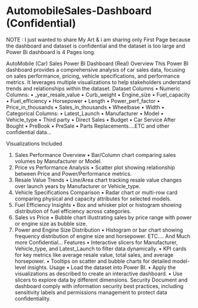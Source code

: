 # AutomobileSales-Dashboard (Confidential)

NOTE : I just wanted to share My Art & i am sharing only First Page because the dashboard and dataset is confidential and the dataset is too large and Power Bi dashboard is 4 Pages long.

AutoMobile (Car) Sales Power BI Dashboard (Real)
Overview
This Power BI dashboard provides a comprehensive analysis of car sales data, focusing on sales performance, pricing, vehicle specifications, and performance metrics. It leverages multiple visualizations to help stakeholders understand trends and relationships within the dataset.
Dataset Columns
 • Numeric Columns:
 • _year_resale_value
 • Curb_weight
 • Engine_size
 • Fuel_capacity
 • Fuel_efficiency
 • Horsepower
 • Length
 • Power_perf_factor
 • Price_in_thousands
 • Sales_in_thousands
 • Wheelbase
 • Width
 • Categorical Columns:
 • Latest_Launch
 • Manufacturer
 • Model
 • Vehicle_type
 • Third party
 • Direct Sales
 • Budget
 • Car Service After Bought
 • PreBook
 • PreSale
 • Parts Replacements....ETC
and other confidential data...

Visualizations Included
 1. Sales Performance Overview
 • Bar/Column chart comparing sales volumes by Manufacturer or Model.
 2. Price vs Performance Analysis
 • Scatter plot showing relationship between Price and Power/Performance metrics.
 3. Resale Value Trends
 • Line/Area chart tracking resale value changes over launch years by Manufacturer or Vehicle_type.
 4. Vehicle Specifications Comparison
 • Radar chart or multi-row card comparing physical and capacity attributes for selected models.
 5. Fuel Efficiency Insights
 • Box and whisker plot or histogram showing distribution of fuel efficiency across categories.
 6. Sales vs Price
 • Bubble chart illustrating sales by price range with power or engine size as bubble size.
 7. Power and Engine Size Distribution
 • Histogram or bar chart showing frequency distribution of engine size and horsepower.
ETC.... And Much more Confidential...
Features
 • Interactive slicers for Manufacturer, Vehicle_type, and Latest_Launch to filter data dynamically.
 • KPI cards for key metrics like average resale value, total sales, and average horsepower.
 • Tooltips on scatter and bubble charts for detailed model-level insights.
Usage
 • Load the dataset into Power BI.
 • Apply the visualizations as described to create an interactive dashboard.
 • Use slicers to explore data by different dimensions.
Security
Document and dashboard comply with information security best practices, including sensitivity labels and permissions management to protect data confidentiality.

